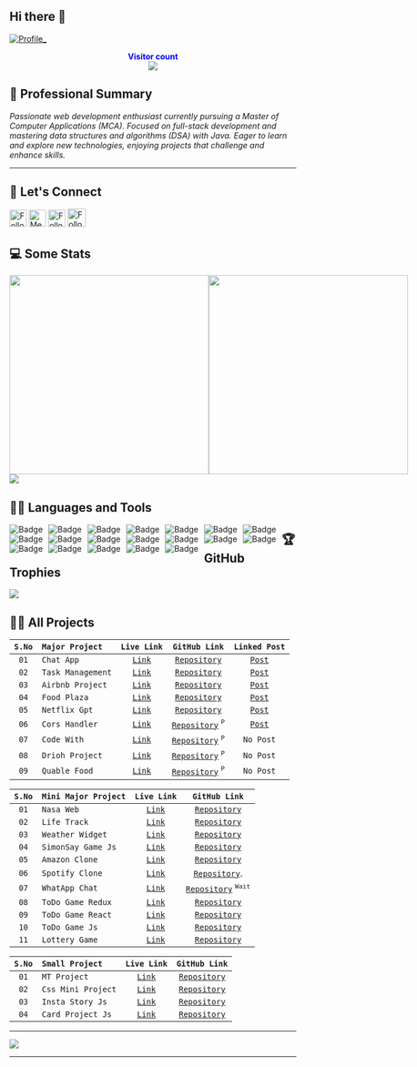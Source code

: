 ## Hi there 👋
<a style="" href="https://aryan-nagar-portfolio.vercel.app/">
  
  ![Profile_](https://github.com/user-attachments/assets/79f22b3e-bf89-4d3a-bde9-3e778466a69b)
  
</a>

<p align="center">
    <b style="color: blue;  ">Visitor count</b>
    <br>
    <a style="" href="https://github.com/akashdeep023">
        <img src="https://profile-counter.glitch.me/akashdeep023/count.svg" />
    </a>
</p>

## 👀 **Professional Summary**

_Passionate web development enthusiast currently pursuing a Master of Computer Applications (MCA). Focused on full-stack development and mastering data structures and algorithms (DSA) with Java. Eager to learn and explore new technologies, enjoying projects that challenge and enhance skills._

---

## 💬 **Let's Connect**

<p align="center">
  
<!-- [![Twitter Badge](https://img.shields.io/badge/-@xyz-1ca0f1?style=flat-square&labelColor=1ca0f1&logo=twitter&logoColor=white)](https://twitter.com/) -->
[<img src="https://img.shields.io/badge/-Akashdeep-blue?style=for-the-badge&logo=Linkedin&logoColor=white" height="30" title="Follow me" />](https://www.linkedin.com/in/akashdeep023/)
[<img src="https://img.shields.io/badge/-contact.akashdeep023@gmail.com-c14438?style=for-the-badge&logo=Gmail&logoColor=white" height="30" title="Message me" />](mailto:contact.akashdeep023@gmail.com)
[<img src="https://img.shields.io/badge/-@akashdeep023__-e4405f?style=for-the-badge&labelColor=f94877&logo=instagram&logoColor=white" height="30" title="Follow me" />](https://www.instagram.com/akashdeep023_/)
[<img src="https://img.shields.io/github/followers/akashdeep023?label=akashdeep023&style=social" height="32" title="Follow me" />](https://github.com/akashdeep023)

</p>

## 💻 **Some Stats**

<div align="left" style="align-items: center; width: 100%; display: flex; align-items: space-around; justify-content: space-around;">
    <a style="" href="https://github.com/akashdeep023">
        <img height=350 src="https://github-readme-stats.vercel.app/api?username=akashdeep023&show_icons=true&theme=tokyonight&hide_border=true&rank_icon=github&show=reviews,discussions_started,discussions_answered,prs_merged,prs_merged_percentage&hide=["contribs","issues"]"/>
    </a>
    <a style="" href="https://github.com/akashdeep023">
        <img height=350 src="https://github-readme-stats.vercel.app/api/top-langs/?username=akashdeep023&theme=tokyonight&hide_border=true&layout=donut-vertical"/>
    </a>
</div>
<a style="" href="https://github.com/akashdeep023">
    <img src="https://github-profile-summary-cards.vercel.app/api/cards/profile-details?username=akashdeep023&theme=tokyonight"/>
</a>

## 👨‍💻 **Languages and Tools**

<a href="https://github.com/akashdeep023" align="center">     
    <img alt="Badge" style="float: left; margin-right: 10px;" src="https://img.shields.io/badge/html5%20-%23E34F26.svg?&style=for-the-badge&logo=html5&logoColor=white"/>
    <img alt="Badge" style="float: left; margin-right: 10px;" src="https://img.shields.io/badge/css3%20-%231572B6.svg?&style=for-the-badge&logo=css3&logoColor=white"/>
    <img alt="Badge" style="float: left; margin-right: 10px;" src="https://img.shields.io/badge/javascript%20-%23323330.svg?&style=for-the-badge&logo=javascript&logoColor=%23F7DF1E"/>
    <img alt="Badge" style="float: left; margin-right: 10px;" src="https://img.shields.io/badge/react%20-%2320232a.svg?&style=for-the-badge&logo=react&logoColor=%2361DAFB"/>
    <img alt="Badge" style="float: left; margin-right: 10px;" src="https://img.shields.io/badge/material-ui%20-%23F05033.svg?&style=for-the-badge&logo=material-ui&logoColor=white"/>
    <img alt="Badge" style="float: left; margin-right: 10px;" src="https://img.shields.io/badge/node.js%20-%2343853D.svg?&style=for-the-badge&logo=node.js&logoColor=white"/>
    <img alt="Badge" style="float: left; margin-right: 10px;" src="https://img.shields.io/badge/express.js%20-light.svg?&style=for-the-badge&logo=express&logoColor=white"/>
    <img alt="Badge" style="float: left; margin-right: 10px;" src="https://img.shields.io/badge/bootstrap%20-%23563D7C.svg?&style=for-the-badge&logo=bootstrap&logoColor=white"/>
    <img alt="Badge" style="float: left; margin-right: 10px;" src="https://img.shields.io/badge/tailwind-%2300ADD8.svg?&style=for-the-badge&logo=tailwindcss&logoColor=white"/>
    <img alt="Badge" style="float: left; margin-right: 10px;" src ="https://img.shields.io/badge/MongoDB-%234ea94b.svg?&style=for-the-badge&logo=mongodb&logoColor=white"/>
    <img alt="Badge" style="float: left; margin-right: 10px;" src="https://img.shields.io/badge/mysql%20-grey.svg?&style=for-the-badge&logo=mysql&logoColor=white"/>
    <img alt="Badge" style="float: left; margin-right: 10px;" src="https://img.shields.io/badge/git%20-%23F05033.svg?&style=for-the-badge&logo=git&logoColor=white"/>
    <img alt="Badge" style="float: left; margin-right: 10px;" src="https://img.shields.io/badge/github%20-white.svg?&style=for-the-badge&logo=git-hub&logoColor=white"/>
    <img alt="Badge" style="float: left; margin-right: 10px;" src="https://img.shields.io/badge/netlify-purple.svg?style=for-the-badge&logo=netlify&logoColor=#00C7B7"/>
    <img alt="Badge" style="float: left; margin-right: 10px;" src="https://img.shields.io/badge/vercel-blue.svg?style=for-the-badge&logo=vercel&logoColor=white"/>
    <img alt="Badge" style="float: left; margin-right: 10px;" src="https://img.shields.io/badge/render-yellow.svg?style=for-the-badge&logo=render&logoColor=white"/>
    <img alt="Badge" style="float: left; margin-right: 10px;" src="http://img.shields.io/badge/-java-yellow?style=for-the-badge&logo=java&logoColor=white"/>
    <img alt="Badge" style="float: left; margin-right: 10px;" src="https://img.shields.io/badge/python%20-%2314354C.svg?&style=for-the-badge&logo=python&logoColor=white"/>
    <img alt="Badge" style="float: left; margin-right: 10px;" src="https://img.shields.io/badge/c++%20-%2314054C.svg?&style=for-the-badge&logo=c%2B%2B&logoColor=blue"/>
</a>

## 🏆 **GitHub Trophies**

<p align="center">

[![](https://github-profile-trophy.vercel.app/?username=akashdeep023&theme=radical&no-frame=false&no-bg=false&margin-w=4)](https://github.com/akashdeep023)

</p>

## 🧑‍🏫 **All Projects**

| `S.No` | `Major Project`   |                        `Live Link`                        |                                 `GitHub Link`                                 |                                                                               `Linked Post`                                                                                |
| :----: | :---------------- | :-------------------------------------------------------: | :---------------------------------------------------------------------------: | :------------------------------------------------------------------------------------------------------------------------------------------------------------------------: |
|  `01`  | `Chat App`        |    [`Link`](https://chat-application-jack.vercel.app/)    |           [`Repository`](https://github.com/akashdeep023/Chat_App)            |     [`Post`](https://www.linkedin.com/posts/akashdeep023_chatapp-mernabrstack-mernstack-activity-7222507586980388864-XiV0?utm_source=share&utm_medium=member_desktop)      |
|  `02`  | `Task Management` |     [`Link`](https://task-management-org.vercel.app/)     |       [`Repository`](https://github.com/akashdeep023/Task_Management/)        | [`Post`](https://www.linkedin.com/posts/akashdeep023_mernstack-webdevelopment-taskmanagement-activity-7270113822026153984-9Ix4?utm_source=share&utm_medium=member_android) |
|  `03`  | `Airbnb Project`  | [`Link`](https://airbnb-project-major-jack.onrender.com/) |        [`Repository`](https://github.com/akashdeep023/Airbnb_Project)         | [`Post`](https://www.linkedin.com/posts/akashdeep023_airbnb-apnacollege-fullstackdevelopment-activity-7153710900992970752-Z9_G?utm_source=share&utm_medium=member_desktop) |
|  `04`  | `Food Plaza`      |     [`Link`](https://food-plaza-project.vercel.app/)      |          [`Repository`](https://github.com/akashdeep023/Food_Plaza)           |    [`Post`](https://www.linkedin.com/posts/akashdeep023_foodplaza-namastedev-namastereact-activity-7168890857792761856-qC0D?utm_source=share&utm_medium=member_desktop)    |
|  `05`  | `Netflix Gpt`     |      [`Link`](https://netflix-gpt-jack.vercel.app/)       |          [`Repository`](https://github.com/akashdeep023/Netflix_Gpt)          |          [`Post`](https://www.linkedin.com/posts/akashdeep023_netflixgpt-openai-gpt-activity-7172444217913360385-pPZ4?utm_source=share&utm_medium=member_desktop)          |
|  `06`  | `Cors Handler`    |        [`Link`](https://cors-handlers.vercel.app/)        |  [`Repository`](https://github.com/akashdeep023/Cors_Handler) <sup>`P`</sup>  |     [`Post`](https://www.linkedin.com/posts/akashdeep023_webdevelopment-nodejs-expressjs-activity-7184854679493783553-dFXF?utm_source=share&utm_medium=member_desktop)     |
|  `07`  | `Code With`       |          [`Link`](https://code-with.vercel.app/)          |   [`Repository`](https://github.com/akashdeep023/Code_With) <sup>`P`</sup>    |                                                                                 `No Post`                                                                                  |
|  `08`  | `Drioh Project`   |            [`Link`](https://drioh.vercel.app/)            | [`Repository`](https://github.com/akashdeep023/Drioh_Project) <sup>`P`</sup>  |                                                                                 `No Post`                                                                                  |
|  `09`  | `Quable Food`     |         [`Link`](https://quablefoods.vercel.app/)         | [`Repository`](https://github.com/akashdeep023/Quable_Project) <sup>`P`</sup> |                                                                                 `No Post`                                                                                  |

| `S.No` | `Mini Major Project` |                       `Live Link`                        |                          `GitHub Link`                          |
| :----: | :------------------- | :------------------------------------------------------: | :-------------------------------------------------------------: |
|  `01`  | `Nasa Web`           |      [`Link`](https://nasa-web-project.vercel.app/)      |    [`Repository`](https://github.com/akashdeep023/Nasa_Web)     |
|  `02`  | `Life Track`         |     [`Link`](https://todo-mern-project.vercel.app/)      |    [`Repository`](https://github.com/akashdeep023/Todo_Mern)    |
|  `03`  | `Weather Widget`     | [`Link`](https://weather-widget-react-jack.netlify.app/) | [`Repository`](https://github.com/akashdeep023/Weather_Widget)  |
|  `04`  | `SimonSay Game Js`   | [`Link`](https://akashdeep023.github.io/SimonSay_Game/)  |  [`Repository`](https://github.com/akashdeep023/SimonSay_Game)  |
|  `05`  | `Amazon Clone`       |  [`Link`](https://akashdeep023.github.io/Amazon-Clone/)  |  [`Repository`](https://github.com/akashdeep023/Amazon-Clone)   |
|  `06`  | `Spotify Clone`      | [`Link`](https://akashdeep023.github.io/Spotify-Clone/)  | [`Repository`](https://github.com/akashdeep023/Spotify-Clone).  |
|  `07`  | `WhatApp Chat`       |        [`Link`](https://github.com/akashdeep023/)        |               [`Repository`]() <sup>`Wait`</sup>                |
|  `08`  | `ToDo Game Redux`    |   [`Link`](https://todo-list-redux-jack.netlify.app/)    | [`Repository`](https://github.com/akashdeep023/ToDo-List-Redux) |
|  `09`  | `ToDo Game React`    |   [`Link`](https://task-list-react-jack.netlify.app/)    | [`Repository`](https://github.com/akashdeep023/ToDo-List-React) |
|  `10`  | `ToDo Game Js`       |   [`Link`](https://akashdeep023.github.io/ToDo_Game/)    |  [`Repository`](https://github.com/akashdeep023/ToDo_Game_Js)   |
|  `11`  | `Lottery Game`       |  [`Link`](https://lottery-game-react-jack.netlify.app/)  |  [`Repository`](https://github.com/akashdeep023/Lottery-Game)   |

| `S.No` | `Small Project`    |                        `Live Link`                         |                          `GitHub Link`                           |
| :----: | :----------------- | :--------------------------------------------------------: | :--------------------------------------------------------------: |
|  `01`  | `MT Project`       |       [`Link`](https://mt-project-jack.netlify.app/)       |    [`Repository`](https://github.com/akashdeep023/MT_Project)    |
|  `02`  | `Css Mini Project` | [`Link`](https://akashdeep023.github.io/CSS-Mini-Project/) | [`Repository`](https://github.com/akashdeep023/CSS-Mini-Project) |
|  `03`  | `Insta Story Js`   |  [`Link`](https://akashdeep023.github.io/Insta_Story_Js/)  |  [`Repository`](https://github.com/akashdeep023/Insta_Story_Js)  |
|  `04`  | `Card Project Js`  | [`Link`](https://akashdeep023.github.io/Card_Project_Js/)  | [`Repository`](https://github.com/akashdeep023/Card_Project_Js)  |

---

<a href="https://github.com/akashdeep023" align="center">
  <img src="https://imgur.com/rilHVxA.png"/>
</a>

---
